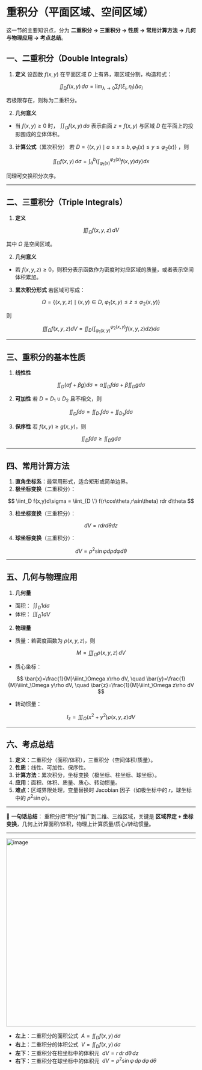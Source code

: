 # 重积分（平面区域、空间区域）
这一节的主要知识点，分为 **二重积分 → 三重积分 → 性质 → 常用计算方法 → 几何与物理应用 → 考点总结**。



## 一、二重积分（Double Integrals）

1. **定义**
   设函数 $f(x,y)$ 在平面区域 $D$ 上有界，取区域分割，构造和式：

$$
\iint_D f(x,y)\,d\sigma = \lim_{\lambda\to 0}\sum f(\xi_i,\eta_i)\Delta\sigma_i
$$

若极限存在，则称为二重积分。

2. **几何意义**

* 当 $f(x,y)\ge 0$ 时， $\iint_D f(x,y)\,d\sigma$ 表示曲面 $z=f(x,y)$ 与区域 $D$ 在平面上的投影围成的立体体积。

3. **计算公式**（累次积分）
   若 $D=\{(x,y)\mid a\le x\le b, \varphi_1(x)\le y\le \varphi_2(x)\}$ ，则

$$
\iint_D f(x,y)\,d\sigma = \int_a^b \Big(\int_{\varphi_1(x)}^{\varphi_2(x)} f(x,y)dy\Big)dx
$$

同理可交换积分次序。

---

## 二、三重积分（Triple Integrals）

1. **定义**

$$
\iiint_\Omega f(x,y,z)\,dV
$$

其中 $\Omega$ 是空间区域。

2. **几何意义**

* 若 $f(x,y,z)\ge 0$，则积分表示函数作为密度时对应区域的质量，或者表示空间体积累加。

3. **累次积分形式**
   若区域可写成：

$$
\Omega = \{(x,y,z)\mid (x,y)\in D,\ \varphi_1(x,y)\le z \le \varphi_2(x,y)\}
$$

则

$$
\iiint_\Omega f(x,y,z)dV = \iint_D \Big(\int_{\varphi_1(x,y)}^{\varphi_2(x,y)} f(x,y,z)dz\Big)d\sigma
$$

---

## 三、重积分的基本性质

1. **线性性**

$$
\iint_D (\alpha f + \beta g)d\sigma = \alpha \iint_D fd\sigma + \beta \iint_D gd\sigma
$$

2. **可加性**
   若 $D = D_1\cup D_2$ 且不相交，则

$$
\iint_D fd\sigma = \iint_{D_1} fd\sigma + \iint_{D_2} fd\sigma
$$

3. **保序性**
   若 $f(x,y)\ge g(x,y)$，则

$$
\iint_D fd\sigma \ge \iint_D gd\sigma
$$

---

## 四、常用计算方法

1. **直角坐标系**：最常用形式，适合矩形或简单边界。
2. **极坐标变换**（二重积分）：

$$
\iint_D f(x,y)d\sigma = \iint_{D \'} f(r\cos\theta,r\sin\theta) rdr d\theta
$$

3. **柱坐标变换**（三重积分）：

$$
dV = rdr d\theta dz
$$

4. **球坐标变换**（三重积分）：

$$
dV = \rho^2 \sin\varphi d\rho d\varphi d\theta
$$

---

## 五、几何与物理应用

1. **几何量**

* 面积： $\iint_D 1d\sigma$
* 体积： $\iiint_\Omega 1dV$

2. **物理量**

* 质量：若密度函数为 $\rho(x,y,z)$，则

$$
M = \iiint_\Omega \rho(x,y,z)\,dV
$$
* 质心坐标：

$$
\bar{x}=\frac{1}{M}\iiint_\Omega x\rho dV, \quad \bar{y}=\frac{1}{M}\iiint_\Omega y\rho dV, \quad \bar{z}=\frac{1}{M}\iiint_\Omega z\rho dV
$$

* 转动惯量：

$$
I_z = \iiint_\Omega (x^2+y^2)\rho(x,y,z)dV
$$

---

## 六、考点总结

1. **定义**：二重积分（面积/体积），三重积分（空间体积/质量）。
2. **性质**：线性、可加性、保序性。
3. **计算方法**：累次积分，坐标变换（极坐标、柱坐标、球坐标）。
4. **应用**：面积、体积、质量、质心、转动惯量。
5. **难点**：区域界限处理，变量替换时 Jacobian 因子（如极坐标中的 $r$，球坐标中的 $\rho^2\sin\varphi$）。

---

📌 **一句话总结**：
重积分把“积分”推广到二维、三维区域，关键是 **区域界定 + 坐标变换**，几何上计算面积/体积，物理上计算质量/质心/转动惯量。

---


<img width="575" height="500" alt="image" src="https://github.com/user-attachments/assets/96d08291-7410-4c32-9bbc-eb6541053dd0" />

* **左上**：二重积分的面积公式 $\;A = \iint_D f(x,y)\,d\sigma$
* **右上**：二重积分的体积公式 $\;V = \iint_D f(x,y)\,d\sigma$
* **左下**：三重积分在柱坐标中的体积元 $\;dV = r\,dr\,d\theta\,dz$
* **右下**：三重积分在球坐标中的体积元 $\;dV = \rho^2 \sin\varphi \, d\rho\, d\varphi\, d\theta$





